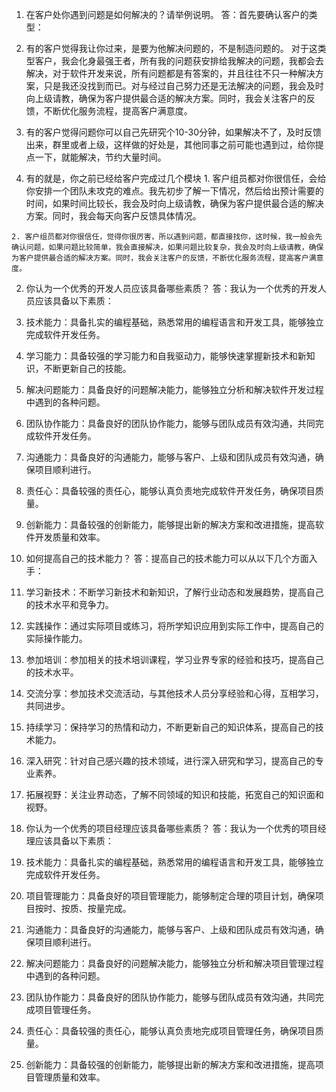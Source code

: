 1. 在客户处你遇到问题是如何解决的？请举例说明。
答：首先要确认客户的类型：
  1. 有的客户觉得我让你过来，是要为他解决问题的，不是制造问题的。
    对于这类型客户，我会化身最强王者，所有我的问题获安排给我解决的问题，我都会去解决，对于软件开发来说，所有问题都是有答案的，并且往往不只一种解决方案，只是我还没找到而已。对与经过自己努力还是无法解决的问题，我会及时向上级请教，确保为客户提供最合适的解决方案。同时，我会关注客户的反馈，不断优化服务流程，提高客户满意度。

  2. 有的客户觉得问题你可以自己先研究个10-30分钟，如果解决不了，及时反馈出来，群里或者上级，这样做的好处是，其他同事之前可能也遇到过，给你提点一下，就能解决，节约大量时间。
  
  3. 有的就是，你之前已经给客户完成过几个模块
    1. 客户组员都对你很信任，会给你安排一个团队未攻克的难点。我先初步了解一下情况，然后给出预计需要的时间，如果时间比较长，我会及时向上级请教，确保为客户提供最合适的解决方案。同时，我会每天向客户反馈具体情况。

    2. 客户组员都对你很信任，觉得你很厉害，所以遇到问题，都直接找你，这时候，我一般会先确认问题，如果问题比较简单，我会直接解决，如果问题比较复杂，我会及时向上级请教，确保为客户提供最合适的解决方案。同时，我会关注客户的反馈，不断优化服务流程，提高客户满意度。

2. 你认为一个优秀的开发人员应该具备哪些素质？
答：我认为一个优秀的开发人员应该具备以下素质：
  1. 技术能力：具备扎实的编程基础，熟悉常用的编程语言和开发工具，能够独立完成软件开发任务。
  2. 学习能力：具备较强的学习能力和自我驱动力，能够快速掌握新技术和新知识，不断更新自己的技能。
  3. 解决问题能力：具备良好的问题解决能力，能够独立分析和解决软件开发过程中遇到的各种问题。
  4. 团队协作能力：具备良好的团队协作能力，能够与团队成员有效沟通，共同完成软件开发任务。
  5. 沟通能力：具备良好的沟通能力，能够与客户、上级和团队成员有效沟通，确保项目顺利进行。
  6. 责任心：具备较强的责任心，能够认真负责地完成软件开发任务，确保项目质量。
  7. 创新能力：具备较强的创新能力，能够提出新的解决方案和改进措施，提高软件开发质量和效率。

3. 如何提高自己的技术能力？
答：提高自己的技术能力可以从以下几个方面入手：
  1. 学习新技术：不断学习新技术和新知识，了解行业动态和发展趋势，提高自己的技术水平和竞争力。
  2. 实践操作：通过实际项目或练习，将所学知识应用到实际工作中，提高自己的实际操作能力。
  3. 参加培训：参加相关的技术培训课程，学习业界专家的经验和技巧，提高自己的技术水平。
  4. 交流分享：参加技术交流活动，与其他技术人员分享经验和心得，互相学习，共同进步。
  5. 持续学习：保持学习的热情和动力，不断更新自己的知识体系，提高自己的技术能力。
  6. 深入研究：针对自己感兴趣的技术领域，进行深入研究和学习，提高自己的专业素养。
  7. 拓展视野：关注业界动态，了解不同领域的知识和技能，拓宽自己的知识面和视野。

4. 你认为一个优秀的项目经理应该具备哪些素质？
答：我认为一个优秀的项目经理应该具备以下素质：
  1. 技术能力：具备扎实的编程基础，熟悉常用的编程语言和开发工具，能够独立完成软件开发任务。
  2. 项目管理能力：具备良好的项目管理能力，能够制定合理的项目计划，确保项目按时、按质、按量完成。
  3. 沟通能力：具备良好的沟通能力，能够与客户、上级和团队成员有效沟通，确保项目顺利进行。
  4. 解决问题能力：具备良好的问题解决能力，能够独立分析和解决项目管理过程中遇到的各种问题。
  5. 团队协作能力：具备良好的团队协作能力，能够与团队成员有效沟通，共同完成项目管理任务。
  6. 责任心：具备较强的责任心，能够认真负责地完成项目管理任务，确保项目质量。
  7. 创新能力：具备较强的创新能力，能够提出新的解决方案和改进措施，提高项目管理质量和效率。